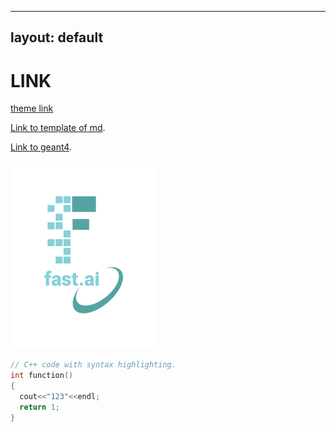 
---
layout: default
---

# LINK

[theme link](https://github.com/pages-themes/architect)

[Link to template of md](./contents/tempofmd.html).

[Link to geant4](./contents/geant4.html).

![Image of fast.ai logo](images/logo.png)

```C++
// C++ code with syntax highlighting.
int function() 
{
  cout<<"123"<<endl;
  return 1;
}
```

